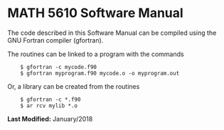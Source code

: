 # MATH 5610 Software Manual

The code described in this Software Manual can be compiled using the GNU Fortran compiler (gfortran).

The routines can be linked to a program with the commands
```
    $ gfortran -c mycode.f90
    $ gfortran myprogram.f90 mycode.o -o myprogram.out
```

Or, a library can be created from the routines

```
    $ gfortran -c *.f90
    $ ar rcv mylib *.o
```

**Last Modified:** January/2018

